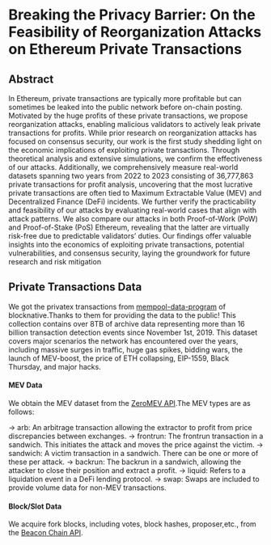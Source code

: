 # Breaking the Privacy Barrier: On the Feasibility of Reorganization Attacks on Ethereum Private Transactions


## Abstract

In Ethereum, private transactions are typically more profitable but
can sometimes be leaked into the public network before on-chain
posting. Motivated by the huge profits of these private transactions,
we propose reorganization attacks, enabling malicious validators to
actively leak private transactions for profits. While prior research
on reorganization attacks has focused on consensus security, our
work is the first study shedding light on the economic implications
of exploiting private transactions. Through theoretical analysis and
extensive simulations, we confirm the effectiveness of our attacks.
Additionally, we comprehensively measure real-world datasets
spanning two years from 2022 to 2023 consisting of 36,777,863
private transactions for profit analysis, uncovering that the most
lucrative private transactions are often tied to Maximum Extractable
Value (MEV) and Decentralized Finance (DeFi) incidents. We further
verify the practicability and feasibility of our attacks by evaluating
real-world cases that align with attack patterns. We also compare
our attacks in both Proof-of-Work (PoW) and Proof-of-Stake (PoS)
Ethereum, revealing that the latter are virtually risk-free due to
predictable validators’ duties. Our findings offer valuable insights
into the economics of exploiting private transactions, potential
vulnerabilities, and consensus security, laying the groundwork for
future research and risk mitigation

## Private Transactions Data


We got the privatex transactions from [mempool-data-program](https://docs.blocknative.com/mempool-data-program) of blocknative.Thanks to them for providing the data to the public!
This collection contains over 8TB of archive data representing more than 16 billion transaction detection events since November 1st, 2019. 
This dataset covers major scenarios the network has encountered over the years, including massive surges in traffic, huge gas spikes, bidding wars, the launch of MEV-boost, the price of ETH collapsing, EIP-1559, Black Thursday, and major hacks.


#### MEV Data
We obtain the MEV dataset from the [ZeroMEV API](https://data.zeromev.org/docs/).The MEV  types are as follows:

-> arb: An arbitrage transaction allowing the extractor to profit from price discrepancies between exchanges.
-> frontrun: The frontrun transaction in a sandwich. This initiates the attack and moves the price against the victim.
-> sandwich: A victim transaction in a sandwich. There can be one or more of these per attack.
-> backrun: The backrun in a sandwich, allowing the attacker to close their position and extract a profit.
-> liquid: Refers to a liquidation event in a DeFi lending protocol.
-> swap: Swaps are included to provide volume data for non-MEV transactions.


#### Block/Slot Data
We acquire fork blocks, including votes, block hashes, proposer,etc., from the [Beacon Chain API](https://beaconcha.in/).
